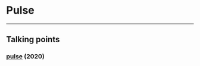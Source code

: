 # Pulse

---

## Talking points

### [pulse](https://www.digikey.com/product-detail/en/maxim-integrated/MAX30102EFD/MAX30102EFD-ND/6166869) (2020)